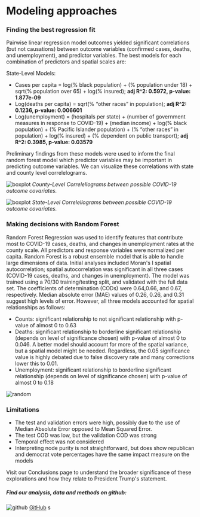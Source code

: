 # Modeling approaches

### Finding the best regression fit

Pairwise linear regression model outcomes yielded significant correlations (but not causations) between outcome variables (confirmed cases, deaths, and unemployment), and predictor variables. The best models for each combination of predictors and spatial scales are: 

State-Level Models: 
* Cases per capita = log(% black population) + (% population under 18) + sqrt(% population over 65) + log(% insured); **adj R^2: 0.5972, p-value: 1.877e-09**
* Log(deaths per capita) = sqrt(% “other races” in population); **adj R^2: 0.1236, p-value: 0.006601**
* Log(unemployment) = (hospitals per state) + (number of government measures in response to COVID-19) + (median income) + log(% black population) + (% Pacific Islander population) + (% “other races” in population) + log(% insured) + (% dependent on public transport); **adj R^2: 0.3985, p-value: 0.03579**

Preliminary findings from these models were used to inform the final random forest model which predictor variables may be important in predicting outcome variables. We can visualize these correlations with state and county level correlelograms.

![boxplot](https://pages.github.ncsu.edu/chaedri/Data-Challenge-GIS713/images/countylevelcorr.png)
*County-Level Correlellograms between possible COVID-19 outcome covariates.*

![boxplot](https://pages.github.ncsu.edu/chaedri/Data-Challenge-GIS713/images/statelevelcorr.png)
*State-Level Correlellograms between possible COVID-19 outcome covariates.*

### Making decisions with Random Forest

Random Forest Regression was used to identify features that contribute most to COVID-19 cases, deaths, and changes in unemployment rates at the county scale.  All predictors and response variables were normalized per capita. Random Forest is a robust ensemble model that is able to handle large dimensions of data. Initial analyses included Moran's I spatial autocorrelation; spatial autocorrelation was significant in all three cases (COVID-19 cases, deaths, and changes in unemployment). The model was trained using a 70/30 training/testing split, and validated with the full data set. The coefficients of determination (CODs) were 0.64,0.66, and 0.67, respectively. Median absolute error (MAE) values of  0.26, 0.26, and 0.31 suggest high levels of error. However, all three models accounted for spatial relationships as follows:
* Counts: significant relationship to not significant relationship with p-value of almost 0 to 0.63
* Deaths: significant relationship to borderline significant relationship (depends on level of significance chosen) with p-value of almost 0 to 0.046. A better model should account for more of the spatial variance, but a spatial model might be needed.  Regardless, the 0.05 significance value is highly debated due to false discovery rate and many corrections lower this to 0.01.
* Unemployment: significant relationship to borderline significant relationship (depends on level of significance chosen) with p-value of almost 0 to 0.18

![random](https://pages.github.ncsu.edu/chaedri/Data-Challenge-GIS713/images/randomforest.png)

### Limitations
* The test and validation errors were high, possibly due to the use of Median Absolute Error opposed to Mean Squared Error.
* The test COD was low, but the validation COD was strong
* Temporal effect was not considered
* Interpreting node purity is not straightforward, but does show republican and democrat vote percentages have the same impact measure on the models

Visit our Conclusions page to understand the broader significance of these explorations and how they relate to President Trump's statement.


##### Find our analysis, data and methods on github: 
![github](https://pages.github.ncsu.edu/chaedri/Data-Challenge-GIS713/images/octocat.svg) [GitHub](https://github.ncsu.edu/chaedri/Data-Challenge-GIS713)
s
